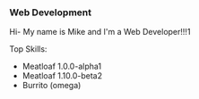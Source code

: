 <div>
<h3>Web Development</h3>
<p>Hi- My name is Mike and I'm a Web Developer!!!1</p>
<p>Top Skills:</p>
<ul>
<li>Meatloaf 1.0.0-alpha1</li>
<li>Meatloaf 1.10.0-beta2</li>
<li>Burrito (omega)</li>
</ul>
</div>
